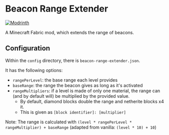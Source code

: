 # Beacon Range Extender

[![Modrinth](https://img.shields.io/modrinth/dt/AaBVswQ1?label=Modrinth&logo=modrinth)](https://modrinth.com/project/beacon-range-extender)

A Minecraft Fabric mod, which extends the range of beacons.

## Configuration

Within the `config` directory, there is `beacon-range-extender.json`.

It has the following options:

- `rangePerLevel`: the base range each level provides
- `baseRange`: the range the beacon gives as long as it's activated
- `rangeMultipliers`: if a level is made of only one material, the range can (and by default will) be multiplied by the provided value.
  - By default, diamond blocks double the range and netherite blocks x4 it.
  - This is given as `[block identifier]: [multiplier]`

Note: The range is calculated with `(level * rangePerLevel * rangeMultiplier) + baseRange` (adapted from vanilla: `(level * 10) + 10`)
